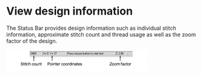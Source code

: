 # View design information

The Status Bar provides design information such as individual stitch information, approximate stitch count and thread usage as well as the zoom factor of the design.

![StatusBar.png](assets/StatusBar.png)
